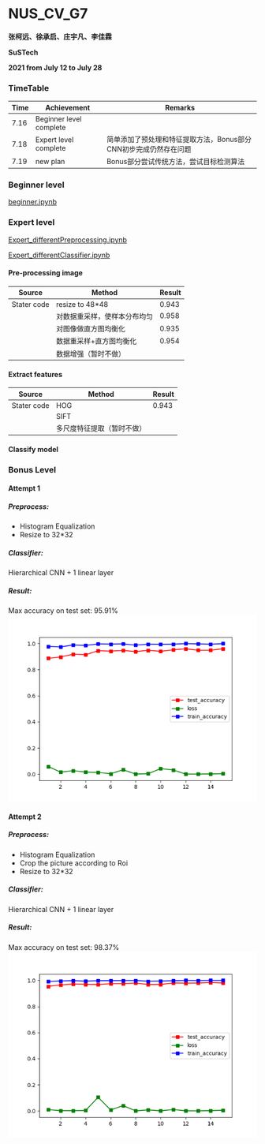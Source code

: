 # NUS_CV_G7

**张柯远、徐承启、庄宇凡、李佳霖**

**SuSTech**

**2021 from July 12 to July 28**

### TimeTable

| Time | Achievement | Remarks |
| :----------- | ---------- | ---------- |
| 7.16      | Beginner level complete  ||
| 7.18      | Expert level complete  | 简单添加了预处理和特征提取方法，Bonus部分CNN初步完成仍然存在问题 |
| 7.19      | new plan  | Bonus部分尝试传统方法，尝试目标检测算法 |

### Beginner level

[beginner.ipynb](https://github.com/LIKP0/NUS_CV_G7/blob/main/src/beginner.ipynb)

### Expert level

[Expert_differentPreprocessing.ipynb](https://github.com/LIKP0/NUS_CV_G7/blob/main/src/Expert_differentPreprocessing.ipynb)

[Expert_differentClassifier.ipynb](https://github.com/LIKP0/NUS_CV_G7/blob/main/src/Expert_differentClassifier.ipynb)

#### Pre-processing image

| Source | Method | Result |
| -----------| ----------- | ---------- |
| Stater code | resize to 48\*48     | 0.943  |
| | 对数据重采样，使样本分布均匀   | 0.958  |
| | 对图像做直方图均衡化   |0.935   |
| | 数据重采样+直方图均衡化   |0.954  |
| | 数据增强（暂时不做）   |   |

#### Extract features

| Source | Method | Result |
| -----------| ----------- | ---------- |
| Stater code | HOG     | 0.943  |
| |    SIFT   |  |
| |  多尺度特征提取（暂时不做）  |  |

#### Classify model

### Bonus Level
#### Attempt 1
##### Preprocess: 
- Histogram Equalization
- Resize to 32*32

##### Classifier: 
Hierarchical CNN + 1 linear layer
##### Result: 
Max accuracy on test set: 95.91%
![](./pic/result_cnn_2.png)

#### Attempt 2
##### Preprocess: 
- Histogram Equalization
- Crop the picture according to Roi
- Resize to 32*32

##### Classifier: 
Hierarchical CNN + 1 linear layer
##### Result: 
Max accuracy on test set: 98.37%
![](./pic/result_cnn_3.png)


